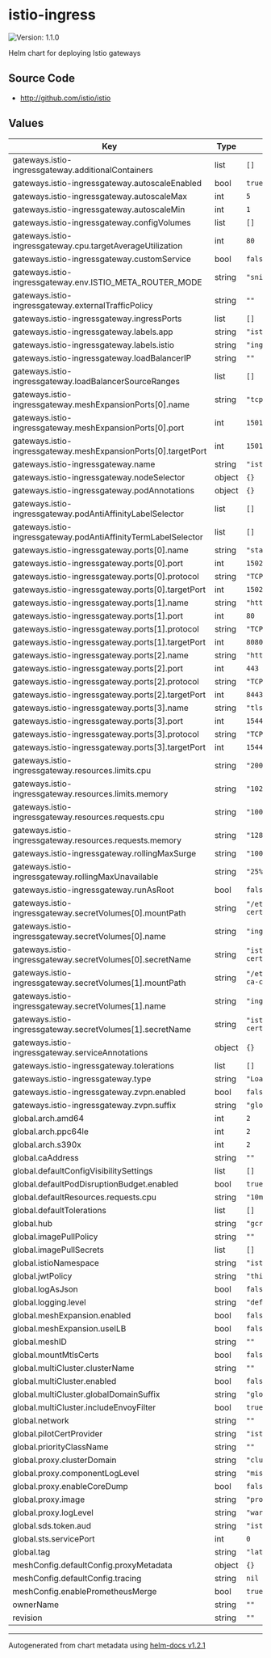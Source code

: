 # istio-ingress

![Version: 1.1.0](https://img.shields.io/badge/Version-1.1.0-informational?style=flat-square)

Helm chart for deploying Istio gateways

## Source Code

* <http://github.com/istio/istio>

## Values

| Key | Type | Default | Description |
|-----|------|---------|-------------|
| gateways.istio-ingressgateway.additionalContainers | list | `[]` |  |
| gateways.istio-ingressgateway.autoscaleEnabled | bool | `true` |  |
| gateways.istio-ingressgateway.autoscaleMax | int | `5` |  |
| gateways.istio-ingressgateway.autoscaleMin | int | `1` |  |
| gateways.istio-ingressgateway.configVolumes | list | `[]` |  |
| gateways.istio-ingressgateway.cpu.targetAverageUtilization | int | `80` |  |
| gateways.istio-ingressgateway.customService | bool | `false` |  |
| gateways.istio-ingressgateway.env.ISTIO_META_ROUTER_MODE | string | `"sni-dnat"` |  |
| gateways.istio-ingressgateway.externalTrafficPolicy | string | `""` |  |
| gateways.istio-ingressgateway.ingressPorts | list | `[]` |  |
| gateways.istio-ingressgateway.labels.app | string | `"istio-ingressgateway"` |  |
| gateways.istio-ingressgateway.labels.istio | string | `"ingressgateway"` |  |
| gateways.istio-ingressgateway.loadBalancerIP | string | `""` |  |
| gateways.istio-ingressgateway.loadBalancerSourceRanges | list | `[]` |  |
| gateways.istio-ingressgateway.meshExpansionPorts[0].name | string | `"tcp-istiod"` |  |
| gateways.istio-ingressgateway.meshExpansionPorts[0].port | int | `15012` |  |
| gateways.istio-ingressgateway.meshExpansionPorts[0].targetPort | int | `15012` |  |
| gateways.istio-ingressgateway.name | string | `"istio-ingressgateway"` |  |
| gateways.istio-ingressgateway.nodeSelector | object | `{}` |  |
| gateways.istio-ingressgateway.podAnnotations | object | `{}` |  |
| gateways.istio-ingressgateway.podAntiAffinityLabelSelector | list | `[]` |  |
| gateways.istio-ingressgateway.podAntiAffinityTermLabelSelector | list | `[]` |  |
| gateways.istio-ingressgateway.ports[0].name | string | `"status-port"` |  |
| gateways.istio-ingressgateway.ports[0].port | int | `15021` |  |
| gateways.istio-ingressgateway.ports[0].protocol | string | `"TCP"` |  |
| gateways.istio-ingressgateway.ports[0].targetPort | int | `15021` |  |
| gateways.istio-ingressgateway.ports[1].name | string | `"http2"` |  |
| gateways.istio-ingressgateway.ports[1].port | int | `80` |  |
| gateways.istio-ingressgateway.ports[1].protocol | string | `"TCP"` |  |
| gateways.istio-ingressgateway.ports[1].targetPort | int | `8080` |  |
| gateways.istio-ingressgateway.ports[2].name | string | `"https"` |  |
| gateways.istio-ingressgateway.ports[2].port | int | `443` |  |
| gateways.istio-ingressgateway.ports[2].protocol | string | `"TCP"` |  |
| gateways.istio-ingressgateway.ports[2].targetPort | int | `8443` |  |
| gateways.istio-ingressgateway.ports[3].name | string | `"tls"` |  |
| gateways.istio-ingressgateway.ports[3].port | int | `15443` |  |
| gateways.istio-ingressgateway.ports[3].protocol | string | `"TCP"` |  |
| gateways.istio-ingressgateway.ports[3].targetPort | int | `15443` |  |
| gateways.istio-ingressgateway.resources.limits.cpu | string | `"2000m"` |  |
| gateways.istio-ingressgateway.resources.limits.memory | string | `"1024Mi"` |  |
| gateways.istio-ingressgateway.resources.requests.cpu | string | `"100m"` |  |
| gateways.istio-ingressgateway.resources.requests.memory | string | `"128Mi"` |  |
| gateways.istio-ingressgateway.rollingMaxSurge | string | `"100%"` |  |
| gateways.istio-ingressgateway.rollingMaxUnavailable | string | `"25%"` |  |
| gateways.istio-ingressgateway.runAsRoot | bool | `false` |  |
| gateways.istio-ingressgateway.secretVolumes[0].mountPath | string | `"/etc/istio/ingressgateway-certs"` |  |
| gateways.istio-ingressgateway.secretVolumes[0].name | string | `"ingressgateway-certs"` |  |
| gateways.istio-ingressgateway.secretVolumes[0].secretName | string | `"istio-ingressgateway-certs"` |  |
| gateways.istio-ingressgateway.secretVolumes[1].mountPath | string | `"/etc/istio/ingressgateway-ca-certs"` |  |
| gateways.istio-ingressgateway.secretVolumes[1].name | string | `"ingressgateway-ca-certs"` |  |
| gateways.istio-ingressgateway.secretVolumes[1].secretName | string | `"istio-ingressgateway-ca-certs"` |  |
| gateways.istio-ingressgateway.serviceAnnotations | object | `{}` |  |
| gateways.istio-ingressgateway.tolerations | list | `[]` |  |
| gateways.istio-ingressgateway.type | string | `"LoadBalancer"` |  |
| gateways.istio-ingressgateway.zvpn.enabled | bool | `false` |  |
| gateways.istio-ingressgateway.zvpn.suffix | string | `"global"` |  |
| global.arch.amd64 | int | `2` |  |
| global.arch.ppc64le | int | `2` |  |
| global.arch.s390x | int | `2` |  |
| global.caAddress | string | `""` |  |
| global.defaultConfigVisibilitySettings | list | `[]` |  |
| global.defaultPodDisruptionBudget.enabled | bool | `true` |  |
| global.defaultResources.requests.cpu | string | `"10m"` |  |
| global.defaultTolerations | list | `[]` |  |
| global.hub | string | `"gcr.io/istio-testing"` |  |
| global.imagePullPolicy | string | `""` |  |
| global.imagePullSecrets | list | `[]` |  |
| global.istioNamespace | string | `"istio-system"` |  |
| global.jwtPolicy | string | `"third-party-jwt"` |  |
| global.logAsJson | bool | `false` |  |
| global.logging.level | string | `"default:info"` |  |
| global.meshExpansion.enabled | bool | `false` |  |
| global.meshExpansion.useILB | bool | `false` |  |
| global.meshID | string | `""` |  |
| global.mountMtlsCerts | bool | `false` |  |
| global.multiCluster.clusterName | string | `""` |  |
| global.multiCluster.enabled | bool | `false` |  |
| global.multiCluster.globalDomainSuffix | string | `"global"` |  |
| global.multiCluster.includeEnvoyFilter | bool | `true` |  |
| global.network | string | `""` |  |
| global.pilotCertProvider | string | `"istiod"` |  |
| global.priorityClassName | string | `""` |  |
| global.proxy.clusterDomain | string | `"cluster.local"` |  |
| global.proxy.componentLogLevel | string | `"misc:error"` |  |
| global.proxy.enableCoreDump | bool | `false` |  |
| global.proxy.image | string | `"proxyv2"` |  |
| global.proxy.logLevel | string | `"warning"` |  |
| global.sds.token.aud | string | `"istio-ca"` |  |
| global.sts.servicePort | int | `0` |  |
| global.tag | string | `"latest"` |  |
| meshConfig.defaultConfig.proxyMetadata | object | `{}` |  |
| meshConfig.defaultConfig.tracing | string | `nil` |  |
| meshConfig.enablePrometheusMerge | bool | `true` |  |
| ownerName | string | `""` |  |
| revision | string | `""` |  |

----------------------------------------------
Autogenerated from chart metadata using [helm-docs v1.2.1](https://github.com/norwoodj/helm-docs/releases/v1.2.1)
